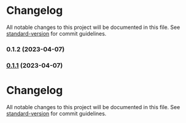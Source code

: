 # Changelog

All notable changes to this project will be documented in this file. See [standard-version](https://github.com/conventional-changelog/standard-version) for commit guidelines.

### 0.1.2 (2023-04-07)

### [0.1.1](https://github.com/qqqiuqihang/wild-dog/compare/v0.1.7...v0.1.1) (2023-04-07)

# Changelog

All notable changes to this project will be documented in this file. See [standard-version](https://github.com/conventional-changelog/standard-version) for commit guidelines.


